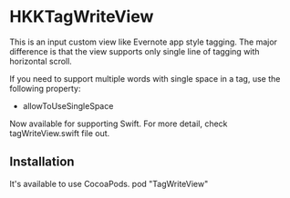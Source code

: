 HKKTagWriteView
===============

This is an input custom view like Evernote app style tagging.
The major difference is that the view supports only single line of tagging with horizontal scroll.


If you need to support multiple words with single space in a tag, use the following property:

 - allowToUseSingleSpace


Now available for supporting Swift. For more detail, check tagWriteView.swift file out.


Installation
------------
It's available to use CocoaPods.
pod "TagWriteView"

